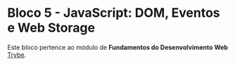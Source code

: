 # Bloco 5 - JavaScript: DOM, Eventos e Web Storage

Este bloco pertence ao módulo de **Fundamentos do Desenvolvimento Web** [Trybe](https://www.betrybe.com/).
